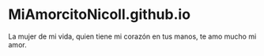 # MiAmorcitoNicoll.github.io
La mujer de mi vida, quien tiene mi corazón en tus manos, te amo mucho mi amor.
